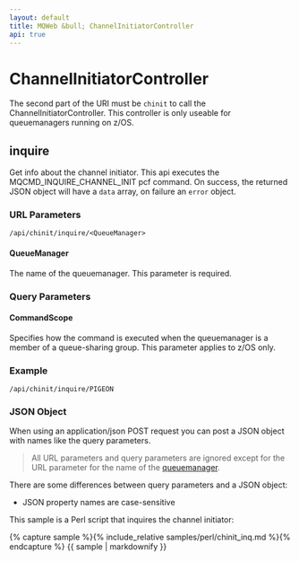 ```yaml
---
layout: default
title: MQWeb &bull; ChannelInitiatorController
api: true
---
```

ChannelInitiatorController
==========================
The second part of the URI must be `chinit` to call the
 ChannelInitiatorController. This controller is only useable for queuemanagers
 running on z/OS.

## <a name="inquire"></a>inquire
Get info about the channel initiator. This api executes the MQCMD_INQUIRE_CHANNEL_INIT
pcf command.
On success, the returned JSON object will have a `data` array, on failure an
 `error` object.

### <a name="inquireUrl"></a>URL Parameters
`/api/chinit/inquire/<QueueManager>`

#### <a name="inquireUrlQueueManager"></a>QueueManager
The name of the queuemanager. This parameter is required.

### <a name="inquireQuery"></a>Query Parameters

#### <a name="inquireQueryCommandScope"></a>CommandScope
Specifies how the command is executed when the queuemanager is a member of a
queue-sharing group. This parameter applies to z/OS only.

### <a name="inquireExample"></a>Example

`/api/chinit/inquire/PIGEON`  

### <a name="inquireJSON"></a>JSON Object
When using an application/json POST request you can post a JSON object with
names like the query parameters.

> All URL parameters and query parameters are ignored except for the URL
> parameter for the name of the [queuemanager](#inquireUrlQueueManager).

There are some differences between query parameters and a JSON object:

+ JSON property names are case-sensitive

This sample is a Perl script that inquires the channel initiator:

{% capture sample %}{% include_relative samples/perl/chinit_inq.md %}{% endcapture %}
{{ sample | markdownify }}
